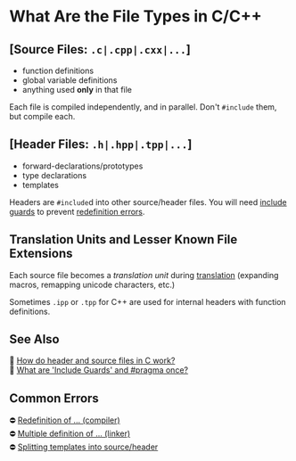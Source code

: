 # What Are the File Types in C/C++

<!-- inline -->
## [Source Files: `.c|.cpp|.cxx|...`]
- function definitions
- global variable definitions
- anything used **only** in that file

Each file is compiled independently, and in parallel.
Don't `#include` them, but compile each.

<!-- inline -->
## [Header Files: `.h|.hpp|.tpp|...`]
- forward-declarations/prototypes
- type declarations
- templates

Headers are `#include`d into other source/header files.
You will need [include guards](https://64.github.io/cpp-faq/include-guards-pragma-once/) to prevent
[redefinition errors](https://stackoverflow.com/q/3746484/5740428).

## Translation Units and Lesser Known File Extensions

Each source file becomes a *translation unit* during
[translation](https://en.cppreference.com/w/cpp/language/translation_phases)
(expanding macros, remapping unicode characters, etc.)

Sometimes `.ipp` or `.tpp` for C++ are used for internal headers with function definitions.

<!-- inline -->
## See Also
📄 [How do header and source files in C work?](https://stackoverflow.com/q/5904530/5740428)  
📄 [What are 'Include Guards' and #pragma once?](https://64.github.io/cpp-faq/include-guards-pragma-once/)

<!-- inline -->
## Common Errors
⛔ [Redefinition of ... (compiler)](https://stackoverflow.com/q/3746484/5740428)  
⛔ [Multiple definition of ... (linker)](https://stackoverflow.com/q/17764661/5740428)  
⛔ [Splitting templates into source/header](https://stackoverflow.com/q/1724036/5740428)